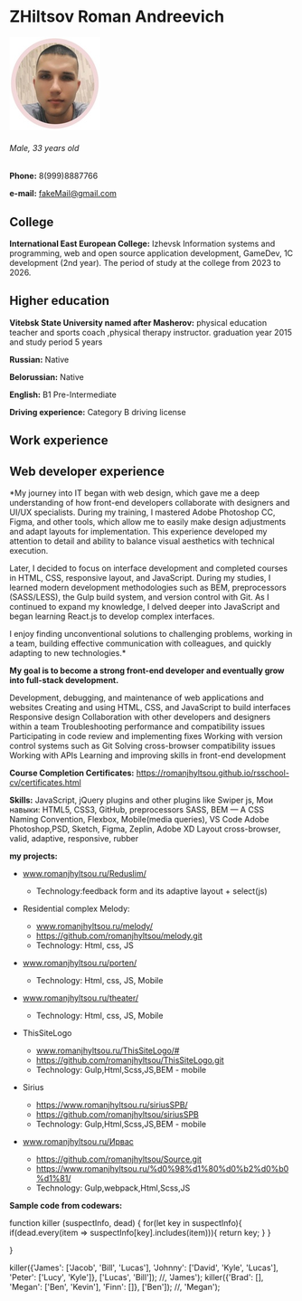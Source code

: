 # ZHiltsov Roman Andreevich 


![Фото](img/photo.jpeg)

###### Male, 33 years old

**Phone:** 8(999)8887766

**e-mail:** fakeMail@gmail.com

## College

**International East European College:**  Izhevsk
Information systems and programming, web and open source application development, GameDev, 1C development (2nd year).
The period of study at the college from 2023 to 2026.

## Higher education

**Vitebsk State University named after Masherov:** physical education teacher and sports coach ,physical therapy instructor. graduation year 2015 and study period 5 years

**Russian:** Native

**Belorussian:** Native

**English:** B1 Pre-Intermediate

**Driving experience:** Category B driving license


## Work experience

## Web developer experience 

*My journey into IT began with web design, which gave me a deep understanding of how front-end developers collaborate with designers and UI/UX specialists. During my training, I mastered Adobe Photoshop CC, Figma, and other tools, which allow me to easily make design adjustments and adapt layouts for implementation. This experience developed my attention to detail and ability to balance visual aesthetics with technical execution.

Later, I decided to focus on interface development and completed courses in HTML, CSS, responsive layout, and JavaScript. During my studies, I learned modern development methodologies such as BEM, preprocessors (SASS/LESS), the Gulp build system, and version control with Git. As I continued to expand my knowledge, I delved deeper into JavaScript and began learning React.js to develop complex interfaces.

I enjoy finding unconventional solutions to challenging problems, working in a team, building effective communication with colleagues, and quickly adapting to new technologies.* 

**My goal is to become a strong front-end developer and eventually grow into full-stack development.**

Development, debugging, and maintenance of web applications and websites
Creating and using HTML, CSS, and JavaScript to build interfaces
Responsive design
Collaboration with other developers and designers within a team
Troubleshooting performance and compatibility issues
Participating in code review and implementing fixes
Working with version control systems such as Git
Solving cross-browser compatibility issues
Working with APIs
Learning and improving skills in front-end development

**Course Completion Certificates:** https://romanjhyltsou.github.io/rsschool-cv/certificates.html

**Skills:**
JavaScript, jQuery plugins and other plugins like
Swiper js,
Мои навыки: HTML5, CSS3,
GitHub,
preprocessors SASS, BEM — A CSS Naming Convention, Flexbox,
Mobile(media queries),
VS Code
Adobe Photoshop,PSD, Sketch, Figma, Zeplin, Adobe XD
Layout cross-browser, valid, adaptive, responsive, rubber

**my projects:**
* www.romanjhyltsou.ru/Reduslim/ 
  * Technology:feedback form and its adaptive layout + select(js)

* Residential complex Melody:
  * www.romanjhyltsou.ru/melody/
  * https://github.com/romanjhyltsou/melody.git
  * Technology: Html, css, JS


* www.romanjhyltsou.ru/porten/
  * Technology: Html, css, JS, Mobile


* www.romanjhyltsou.ru/theater/
  * Technology: Html, css, JS, Mobile

* ThisSiteLogo
  * www.romanjhyltsou.ru/ThisSiteLogo/#
  * https://github.com/romanjhyltsou/ThisSiteLogo.git
  * Technology: Gulp,Html,Scss,JS,BEM - mobile

* Sirius
  * https://www.romanjhyltsou.ru/siriusSPB/
  * https://github.com/romanjhyltsou/siriusSPB
  * Technology: Gulp,Html,Scss,JS,BEM - mobile

* www.romanjhyltsou.ru/Ирвас
  * https://github.com/romanjhyltsou/Source.git
  * https://www.romanjhyltsou.ru/%d0%98%d1%80%d0%b2%d0%b0%d1%81/
  * Technology: Gulp,webpack,Html,Scss,JS



**Sample code from codewars:**

function killer (suspectInfo, dead) { 
  for(let key in suspectInfo){
      if(dead.every(item => suspectInfo[key].includes(item))){
          return key;
      }
  }
  
}

killer({'James': ['Jacob', 'Bill', 'Lucas'], 'Johnny': ['David', 'Kyle', 'Lucas'],
'Peter': ['Lucy', 'Kyle']}, ['Lucas', 'Bill']); //, 'James');
killer({'Brad': [], 'Megan': ['Ben', 'Kevin'], 'Finn': []}, ['Ben']); //, 'Megan'); 